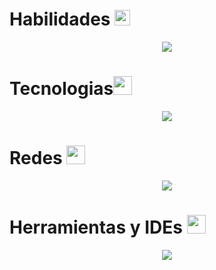 <div>
    <h1>Habilidades <picture> <img src = "https://github.com/7oSkaaa/7oSkaaa/blob/main/Images/Programming_Languages.gif?raw=true" width = 25px>  </picture></h1>
    <p align="center">
      <a href="https://skillicons.dev">
        <img src="https://skillicons.dev/icons?i=py,c,js,html,css" />
      </a>
    </p> 
</div>
<div>
    <h1>Tecnologias<picture><img src = "https://github.com/7oSkaaa/7oSkaaa/blob/main/Images/Front_End.gif?raw=true" width = 30px></picture></h1>
    <p align="center">
      <a href="https://skillicons.dev">
        <img src="https://skillicons.dev/icons?i=react,django,bootstrap,sass,tailwind,vite" />
      </a>
    </p>  
</div>

<div>
    <h1>Redes <picture><img src = "https://github.com/7oSkaaa/7oSkaaa/blob/main/Images/Software_Tools.gif?raw=true" width = 30px></picture></h1>
    <p align="center">
      <a href="https://skillicons.dev">
        <img src="https://skillicons.dev/icons?i=discord,gmail,instagram,linkedin" />
      </a>
    </p>
</div>
<div>
    <h1>Herramientas y IDEs <picture> <img src = "https://github.com/7oSkaaa/7oSkaaa/blob/main/Images/IDEs.gif?raw=true" width = 30px>  </picture> </picture></h1>
    <p align="center">
      <a href="https://skillicons.dev">
        <img src="https://skillicons.dev/icons?i=git,github,ai,vscode,eclipse" />
      </a>
    </p>
</div>
